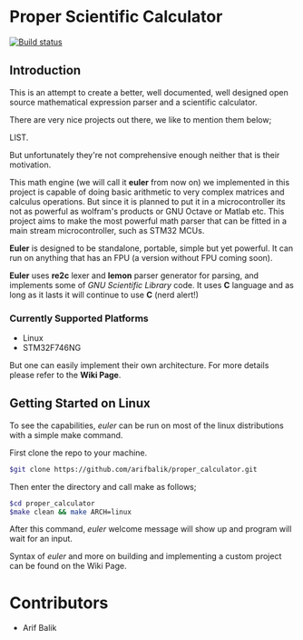 # Proper Scientific Calculator

[![Build status](https://ci.appveyor.com/api/projects/status/cmixc0p8csoy08n6?svg=true)](https://ci.appveyor.com/project/arifbalik/proper-calculator)

## Introduction

This is an attempt to create a better, well documented, well designed open source mathematical expression parser and a scientific calculator.

There are very nice projects out there, we like to mention them below;

LIST.

But unfortunately they're not comprehensive enough neither that is their motivation.

This math engine (we will call it **euler** from now on) we implemented in this project is capable of doing basic arithmetic to very complex matrices and calculus operations. But since it is planned to put it in a microcontroller its not as powerful as wolfram's products or GNU Octave or Matlab etc. This project aims to make the most powerful math parser that can be fitted in a main stream microcontroller, such as STM32 MCUs.

**Euler** is designed to be standalone, portable, simple but yet powerful. It can run on anything that has an FPU (a version without FPU coming soon).

**Euler** uses **re2c** lexer and **lemon** parser generator for parsing, and implements some of *GNU Scientific Library* code. It uses **C** language and as long as it lasts it will continue to use **C** (nerd alert!)

### Currently Supported Platforms

- Linux
- STM32F746NG

But one can easily implement their own architecture. For more details please refer to the **Wiki Page**.

## Getting Started on Linux

To see the capabilities, _euler_ can be run on most of the linux distributions with a simple make command.

First clone the repo to your machine.

```bash
$git clone https://github.com/arifbalik/proper_calculator.git
```

Then enter the directory and call make as follows;

```bash
$cd proper_calculator
$make clean && make ARCH=linux
```

After this command, _euler_ welcome message will show up and program will wait for an input.

Syntax of _euler_ and more on building and implementing a custom project can be found on the Wiki Page.

# Contributors

- Arif Balik
